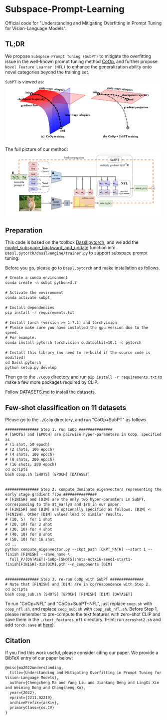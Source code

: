# Subspace-Prompt-Learning
Official code for "Understanding and Mitigating Overfitting in Prompt Tuning for Vision-Language Models".

## TL;DR
We propose `Subspace Prompt Tuning (SubPT)` to mitigate the overfitting issue in the well-known prompt tuning method [CoOp](https://github.com/KaiyangZhou/CoOp), and further propose `Novel Feature Learner (NFL)` to enhance the generalization ability onto novel categories beyond the training set.

`SubPT` is viewed as:
![SubPT](https://github.com/machengcheng2016/Subspace-Prompt-Learning/blob/main/teaser.png)

The full picture of our method:
![Overview](https://github.com/machengcheng2016/Subspace-Prompt-Learning/blob/main/overview.png)

## Preparation
This code is based on the toolbox [Dassl.pytorch](https://github.com/KaiyangZhou/Dassl.pytorch), and we add the [model_subspace_backward_and_update](https://github.com/machengcheng2016/Subspace-Prompt-Learning/blob/main/Dassl.pytorch/dassl/engine/trainer.py#L311) function into `Dassl.pytorch/dassl/engine/trainer.py` to support subspace prompt tuning. 

Before you go, please go to `Dassl.pytorch` and make installation as follows.
```
# Create a conda environment
conda create -n subpt python=3.7

# Activate the environment
conda activate subpt

# Install dependencies
pip install -r requirements.txt

# Install torch (version >= 1.7.1) and torchvision
# Please make sure you have installed the gpu version due to the speed.
# For example:
conda install pytorch torchvision cudatoolkit=10.1 -c pytorch

# Install this library (no need to re-build if the source code is modified)
cd Dassl.pytorch
python setup.py develop
```
Then go to the `./CoOp` directory and run `pip install -r requirements.txt` to make a few more packages required by CLIP.

Follow [DATASETS.md](https://github.com/machengcheng2016/Subspace-Prompt-Learning/blob/main/CoOp/DATASETS.md) to install the datasets.

## Few-shot classification on 11 datasets
Please go to the `./CoOp` directory, and run "CoOp+SubPT" as follows.
```
############### Step 1. run CoOp ###############
# [SHOTS] and [EPOCH] are pairwise hyper-parameters in CoOp, specified as 
# (1 shot, 50 epoch)
# (2 shots, 100 epoch)
# (4 shots, 100 epoch) 
# (8 shots, 200 epoch) 
# (16 shots, 200 epoch)
cd scripts
bash coop.sh [SHOTS] [EPOCH] [DATASET]


############### Step 2. compute dominate eigenvectors representing the early stage gradient flow ###############
# [FINISH] and [DIM] are the only two hyper-paramters in SubPT, corresponding to the $t_early$ and $r$ in our paper.
# [FINISH] and [DIM] are optionally specified as follows. [DIM] < [FINISH]. Other [DIM] values lead to similar results.
# (10, 5)  for 1 shot
# (20, 10) for 2 shot
# (30, 10) for 4 shot
# (40, 10) for 8 shot 
# (50, 10) for 16 shot
cd ..
python compute_eigenvector.py --ckpt_path [CKPT_PATH] --start 1 --finish [FINISH] --save_name \
  full_P/[DATASET]-CoOp-[SHOTS]shots-nctx16-seed1-start1-finish[FINISH]-dim[DIM].pth --n_components [DIM]


############### Step 3. re-run CoOp with SubPT ###############
# Note that [FINISH] and [DIM] are in correspondence with Step 2.
cd scripts
bash coop_sub.sh [SHOTS] [EPOCH] [FINISH] [DIM] [DATASET]
```
To run "CoOp+NFL" and "CoOp+SubPT+NFL", just replace `coop.sh` with `coop_nfl.sh`, and replace `coop_sub.sh` with `coop_sub_nfl.sh`. 
Before Step 1, please remember to pre-compute the text features with zero-shot CLIP and save them in the `./text_features_nfl` directory. (Hint: run `zeroshot2.sh` and add `torch.save` at [here](https://github.com/machengcheng2016/Subspace-Prompt-Learning/blob/main/CoOp/trainers/zsclip.py#L97)).


## Citation
If you find this work useful, please consider citing our paper. We provide a BibTeX entry of our paper below:
```
@misc{ma2022understanding,
  title={Understanding and Mitigating Overfitting in Prompt Tuning for Vision-Language Models}, 
  author={Chengcheng Ma and Yang Liu and Jiankang Deng and LingXi Xie and Weiming Dong and Changsheng Xu},
  year={2022},
  eprint={2211.02219},
  archivePrefix={arXiv},
  primaryClass={cs.CV}
}
```
